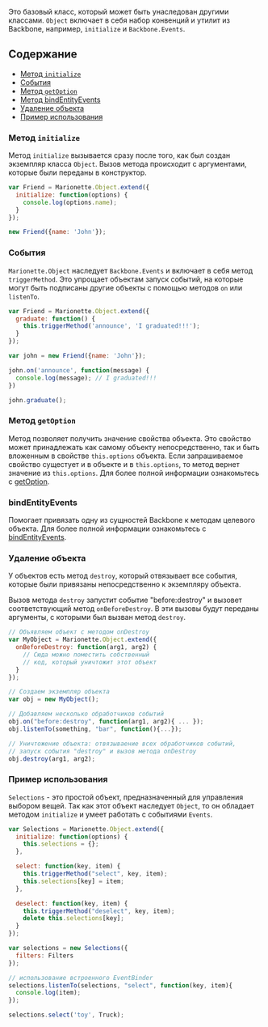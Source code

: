 Это базовый класс, который может быть унаследован другими классами. `Object` включает
в себя набор конвенций и утилит из Backbone, например, `initialize` и `Backbone.Events`.

## Содержание

* [Метод `initialize`](#initialize)
* [События](#events)
* [Метод `getOption`](#getoption)
* [Метод bindEntityEvents](#bindentityevents)
* [Удаление объекта](#destroying-a-object)
* [Пример использования](#basic-use)


### <a name="initialize"></a> Метод `initialize`

Метод `initialize` вызывается сразу после того, как был создан экземпляр класса `Object`.
Вызов метода происходит с аргументами, которые были переданы в конструктор.

```js
var Friend = Marionette.Object.extend({
  initialize: function(options) {
    console.log(options.name);
  }
});

new Friend({name: 'John'});
```

### <a name="events"></a> События

`Marionette.Object` наследует `Backbone.Events` и включает в себя метод `triggerMethod`.
Это упрощает объектам запуск событий, на которые могут быть подписаны другие объекты
с помощью методов `on` или `listenTo`.

```js
var Friend = Marionette.Object.extend({
  graduate: function() {
    this.triggerMethod('announce', 'I graduated!!!');
  }
});

var john = new Friend({name: 'John'});

john.on('announce', function(message) {
  console.log(message); // I graduated!!!
})

john.graduate();
```

### <a name="getoption"></a> Метод `getOption`

Метод позволяет получить значение свойства объекта. Это свойство может принадлежать как самому объекту непосредственно, так и
быть вложенным в свойстве `this.options` объекта. Если запрашиваемое свойство сущестует и в объекте и в `this.options`, то метод вернет значение из `this.options`.
Для более полной информации ознакомьтесь с [getOption](../functions/).

### <a name="bindentityevents"></a> bindEntityEvents

Помогает привязать одну из сущностей Backbone к методам целевого объекта. Для более полной информации ознакомьтесь с [bindEntityEvents](../functions/).

### <a name="destroying-a-object"></a> Удаление объекта

У объектов есть метод `destroy`, который отвязывает все события, которые были привязаны непосредственно к экземпляру объекта.

Вызов метода `destroy` запустит событие "before:destroy" и вызовет соответствующий метод `onBeforeDestroy`.
В эти вызовы будут переданы аргументы, с которыми был вызван метод `destroy`.

```js
// Объявляем объект с методом onDestroy
var MyObject = Marionette.Object.extend({
  onBeforeDestroy: function(arg1, arg2) {
    // Сюда можно поместить собственный
    // код, который уничтожит этот объект
  }
});

// Создаем экземпляр объекта
var obj = new MyObject();

// Добавляем несколько обработчиков событий
obj.on("before:destroy", function(arg1, arg2){ ... });
obj.listenTo(something, "bar", function(){...});

// Уничтожение объекта: отвязываение всех обработчиков событий,
// запуск события "destroy" и вызов метода onDestroy
obj.destroy(arg1, arg2);
```

### <a name="basic-use"></a> Пример использования

`Selections` - это простой объект, предназначенный для управления выбором вещей.
Так как этот объект наследует `Object`, то он обладает методом `initialize` и умеет
работать с событиями `Events`.

```js
var Selections = Marionette.Object.extend({
  initialize: function(options) {
    this.selections = {};
  },

  select: function(key, item) {
    this.triggerMethod("select", key, item);
    this.selections[key] = item;
  },

  deselect: function(key, item) {
    this.triggerMethod("deselect", key, item);
    delete this.selections[key];
  }
});

var selections = new Selections({
  filters: Filters
});

// использование встроенного EventBinder
selections.listenTo(selections, "select", function(key, item){
  console.log(item);
});

selections.select('toy', Truck);
```
